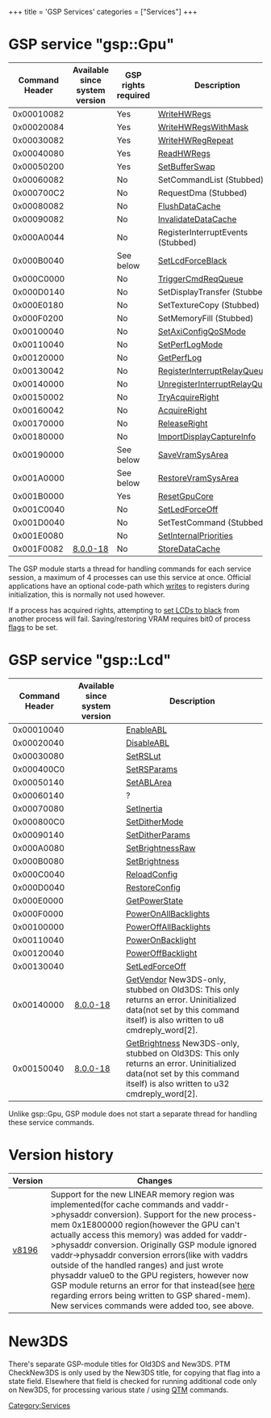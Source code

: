 +++
title = 'GSP Services'
categories = ["Services"]
+++

# GSP service "gsp::Gpu"

| Command Header | Available since system version  | GSP rights required | Description                                                                      |
|----------------|---------------------------------|---------------------|----------------------------------------------------------------------------------|
| 0x00010082     |                                 | Yes                 | [WriteHWRegs](GSPGPU:WriteHWRegs "wikilink")                                     |
| 0x00020084     |                                 | Yes                 | [WriteHWRegsWithMask](GSPGPU:WriteHWRegsWithMask "wikilink")                     |
| 0x00030082     |                                 | Yes                 | [WriteHWRegRepeat](GSPGPU:WriteHWRegRepeat "wikilink")                           |
| 0x00040080     |                                 | Yes                 | [ReadHWRegs](GSPGPU:ReadHWRegs "wikilink")                                       |
| 0x00050200     |                                 | Yes                 | [SetBufferSwap](GSPGPU:SetBufferSwap "wikilink")                                 |
| 0x00060082     |                                 | No                  | SetCommandList (Stubbed)                                                         |
| 0x000700C2     |                                 | No                  | RequestDma (Stubbed)                                                             |
| 0x00080082     |                                 | No                  | [FlushDataCache](GSPGPU:FlushDataCache "wikilink")                               |
| 0x00090082     |                                 | No                  | [InvalidateDataCache](GSPGPU:InvalidateDataCache "wikilink")                     |
| 0x000A0044     |                                 | No                  | RegisterInterruptEvents (Stubbed)                                                |
| 0x000B0040     |                                 | See below           | [SetLcdForceBlack](GSPGPU:SetLcdForceBlack "wikilink")                           |
| 0x000C0000     |                                 | No                  | [TriggerCmdReqQueue](GSPGPU:TriggerCmdReqQueue "wikilink")                       |
| 0x000D0140     |                                 | No                  | SetDisplayTransfer (Stubbed)                                                     |
| 0x000E0180     |                                 | No                  | SetTextureCopy (Stubbed)                                                         |
| 0x000F0200     |                                 | No                  | SetMemoryFill (Stubbed)                                                          |
| 0x00100040     |                                 | No                  | [SetAxiConfigQoSMode](GSPGPU:SetAxiConfigQoSMode "wikilink")                     |
| 0x00110040     |                                 | No                  | [SetPerfLogMode](GSPGPU:SetPerfLogMode "wikilink")                               |
| 0x00120000     |                                 | No                  | [GetPerfLog](GSPGPU:GetPerfLog "wikilink")                                       |
| 0x00130042     |                                 | No                  | [RegisterInterruptRelayQueue](GSPGPU:RegisterInterruptRelayQueue "wikilink")     |
| 0x00140000     |                                 | No                  | [UnregisterInterruptRelayQueue](GSPGPU:UnregisterInterruptRelayQueue "wikilink") |
| 0x00150002     |                                 | No                  | [TryAcquireRight](GSPGPU:TryAcquireRight "wikilink")                             |
| 0x00160042     |                                 | No                  | [AcquireRight](GSPGPU:AcquireRight "wikilink")                                   |
| 0x00170000     |                                 | No                  | [ReleaseRight](GSPGPU:ReleaseRight "wikilink")                                   |
| 0x00180000     |                                 | No                  | [ImportDisplayCaptureInfo](GSPGPU:ImportDisplayCaptureInfo "wikilink")           |
| 0x00190000     |                                 | See below           | [SaveVramSysArea](GSPGPU:SaveVramSysArea "wikilink")                             |
| 0x001A0000     |                                 | See below           | [RestoreVramSysArea](GSPGPU:RestoreVramSysArea "wikilink")                       |
| 0x001B0000     |                                 | Yes                 | [ResetGpuCore](GSPGPU:ResetGpuCore "wikilink")                                   |
| 0x001C0040     |                                 | No                  | [SetLedForceOff](GSPGPU:SetLedForceOff "wikilink")                               |
| 0x001D0040     |                                 | No                  | SetTestCommand (Stubbed)                                                         |
| 0x001E0080     |                                 | No                  | [SetInternalPriorities](GSPGPU:SetInternalPriorities "wikilink")                 |
| 0x001F0082     | [8.0.0-18](8.0.0-18 "wikilink") | No                  | [StoreDataCache](GSPGPU:StoreDataCache "wikilink")                               |

The GSP module starts a thread for handling commands for each service
session, a maximum of 4 processes can use this service at once. Official
applications have an optional code-path which
[writes](GSPGPU:WriteHWRegs "wikilink") to registers during
initialization, this is normally not used however.

If a process has acquired rights, attempting to [set LCDs to
black](GSPGPU:SetLcdForceBlack "wikilink") from another process will
fail. Saving/restoring VRAM requires bit0 of process
[flags](GSPGPU:RegisterInterruptRelayQueue "wikilink") to be set.

# GSP service "gsp::Lcd"

| Command Header | Available since system version  | Description                                                                                                                                                                                                |
|----------------|---------------------------------|------------------------------------------------------------------------------------------------------------------------------------------------------------------------------------------------------------|
| 0x00010040     |                                 | [EnableABL](GSPLCD:EnableABL "wikilink")                                                                                                                                                                   |
| 0x00020040     |                                 | [DisableABL](GSPLCD:DisableABL "wikilink")                                                                                                                                                                 |
| 0x00030080     |                                 | [SetRSLut](GSPLCD:SetRSLut "wikilink")                                                                                                                                                                     |
| 0x000400C0     |                                 | [SetRSParams](GSPLCD:SetRSParams "wikilink")                                                                                                                                                               |
| 0x00050140     |                                 | [SetABLArea](GSPLCD:SetABLArea "wikilink")                                                                                                                                                                 |
| 0x00060140     |                                 | ?                                                                                                                                                                                                          |
| 0x00070080     |                                 | [SetInertia](GSPLCD:SetInertia "wikilink")                                                                                                                                                                 |
| 0x000800C0     |                                 | [SetDitherMode](GSPLCD:SetDitherMode "wikilink")                                                                                                                                                           |
| 0x00090140     |                                 | [SetDitherParams](GSPLCD:SetDitherParams "wikilink")                                                                                                                                                       |
| 0x000A0080     |                                 | [SetBrightnessRaw](GSPLCD:SetBrightnessRaw "wikilink")                                                                                                                                                     |
| 0x000B0080     |                                 | [SetBrightness](GSPLCD:SetBrightness "wikilink")                                                                                                                                                           |
| 0x000C0040     |                                 | [ReloadConfig](GSPLCD:ReloadConfig "wikilink")                                                                                                                                                             |
| 0x000D0040     |                                 | [RestoreConfig](GSPLCD:RestoreConfig "wikilink")                                                                                                                                                           |
| 0x000E0000     |                                 | [GetPowerState](GSPLCD:GetPowerState "wikilink")                                                                                                                                                           |
| 0x000F0000     |                                 | [PowerOnAllBacklights](GSPLCD:PowerOnAllBacklights "wikilink")                                                                                                                                             |
| 0x00100000     |                                 | [PowerOffAllBacklights](GSPLCD:PowerOffAllBacklights "wikilink")                                                                                                                                           |
| 0x00110040     |                                 | [PowerOnBacklight](GSPLCD:PowerOnBacklight "wikilink")                                                                                                                                                     |
| 0x00120040     |                                 | [PowerOffBacklight](GSPLCD:PowerOffBacklight "wikilink")                                                                                                                                                   |
| 0x00130040     |                                 | [SetLedForceOff](GSPLCD:SetLedForceOff "wikilink")                                                                                                                                                         |
| 0x00140000     | [8.0.0-18](8.0.0-18 "wikilink") | [GetVendor](GSPLCD:GetVendor "wikilink") New3DS-only, stubbed on Old3DS: This only returns an error. Uninitialized data(not set by this command itself) is also written to u8 cmdreply_word\[2\].          |
| 0x00150040     | [8.0.0-18](8.0.0-18 "wikilink") | [GetBrightness](GSPLCD:GetBrightness "wikilink") New3DS-only, stubbed on Old3DS: This only returns an error. Uninitialized data(not set by this command itself) is also written to u32 cmdreply_word\[2\]. |

Unlike gsp::Gpu, GSP module does not start a separate thread for
handling these service commands.

# Version history

| Version                      | Changes                                                                                                                                                                                                                                                                                                                                                                                                                                                                                                                                                                                                                                                         |
|------------------------------|-----------------------------------------------------------------------------------------------------------------------------------------------------------------------------------------------------------------------------------------------------------------------------------------------------------------------------------------------------------------------------------------------------------------------------------------------------------------------------------------------------------------------------------------------------------------------------------------------------------------------------------------------------------------|
| [v8196](8.0.0-18 "wikilink") | Support for the new LINEAR memory region was implemented(for cache commands and vaddr-\>physaddr conversion). Support for the new process-mem 0x1E800000 region(however the GPU can't actually access this memory) was added for vaddr-\>physaddr conversion. Originally GSP module ignored vaddr-\>physaddr conversion errors(like with vaddrs outside of the handled ranges) and just wrote physaddr value0 to the GPU registers, however now GSP module returns an error for that instead(see [here](GSP_Shared_Memory#Command_Buffer_Header "wikilink") regarding errors being written to GSP shared-mem). New services commands were added too, see above. |

# New3DS

There's separate GSP-module titles for Old3DS and New3DS. PTM
CheckNew3DS is only used by the New3DS title, for copying that flag into
a state field. Elsewhere that field is checked for running additional
code only on New3DS, for processing various state / using
[QTM](QTM_Services "wikilink") commands.

[Category:Services](Category:Services "wikilink")